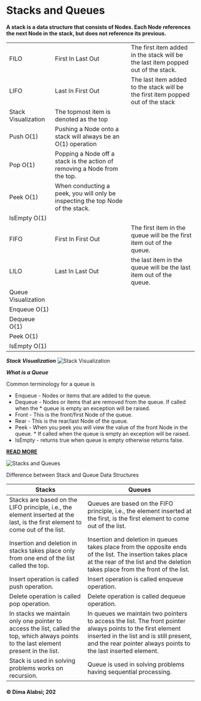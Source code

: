 # Stacks and Queues

**A stack is a data structure that consists of Nodes. Each Node references the next Node in the stack, but does not reference its previous.**

||||
|---|----|----|
|FILO|First In Last Out|The first item added in the stack will be the last item popped out of the stack.|
|LIFO|Last In First Out|The last item added to the stack will be the first item popped out of the stack|
|Stack Visualization|The topmost item is denoted as the top|||
|Push O(1)|Pushing a Node onto a stack will always be an O(1) operation|
|Pop O(1)|Popping a Node off a stack is the action of removing a Node from the top. |
|Peek O(1)|When conducting a peek, you will only be inspecting the top Node of the stack.|
|IsEmpty O(1)||
|FIFO|First In First Out|The first item in the queue will be the first item out of the queue.|
|LILO|Last In Last Out| the last item in the queue will be the last item out of the queue.|
|Queue Visualization||
|Enqueue O(1)||
|Dequeue O(1)||
|Peek O(1)||
|IsEmpty O(1)||
***Stack Visualization***
![Stack Visualization](https://miro.medium.com/max/554/1*HgSDnflZkAjg9aXD5Fq9ZA.jpeg)


***What is a Queue***

Common terminology for a queue is

* Enqueue - Nodes or items that are added to the queue.
* Dequeue - Nodes or items that are removed from the queue. If called when the * queue is empty an exception will be raised.
* Front - This is the front/first Node of the queue.
* Rear - This is the rear/last Node of the queue.
* Peek - When you peek you will view the value of the front Node in the queue. * If called when the queue is empty an exception will be raised.
* IsEmpty - returns true when queue is empty otherwise returns false.

**[READ MORE](https://codefellows.github.io/common_curriculum/data_structures_and_algorithms/Code_401/class-10/resources/stacks_and_queues.html)**


![Stacks and Queues](https://media.geeksforgeeks.org/wp-content/cdn-uploads/Stack-Queue.png)



Difference between Stack and Queue Data Structures

|Stacks	|Queues|
|-------|---|
Stacks are based on the LIFO principle, i.e., the element inserted at the last, is the first element to come out of the list.	|Queues are based on the FIFO principle, i.e., the element inserted at the first, is the first element to come out of the list.
Insertion and deletion in stacks takes place only from one end of the list called the top.|	Insertion and deletion in queues takes place from the opposite ends of the list. The insertion takes place at the rear of the list and the deletion takes place from the front of the list.
Insert operation is called push operation.|	Insert operation is called enqueue operation.
Delete operation is called pop operation.	|Delete operation is called dequeue operation.
In stacks we maintain only one pointer to access the list, called the top, which always points to the last element present in the list.	|In queues we maintain two pointers to access the list. The front pointer always points to the first element inserted in the list and is still present, and the rear pointer always points to the last inserted element.
Stack is used in solving problems works on recursion.|	Queue is used in solving problems having sequential processing.

 #### &copy; Dima Alabsi; 202
 
 
